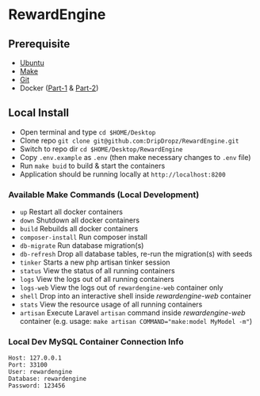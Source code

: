 # RewardEngine

## Prerequisite
- [Ubuntu](https://ubuntu.com/download/server)
- [Make](https://askubuntu.com/questions/161104/how-do-i-install-make)
- [Git](https://git-scm.com/book/en/v2/Getting-Started-Installing-Git)
- Docker ([Part-1](https://docs.docker.com/engine/install/ubuntu/) & [Part-2](https://docs.docker.com/engine/install/linux-postinstall/))

## Local Install
- Open terminal and type `cd $HOME/Desktop`
- Clone repo `git clone git@github.com:DripDropz/RewardEngine.git`
- Switch to repo dir `cd $HOME/Desktop/RewardEngine`
- Copy `.env.example` as `.env` (then make necessary changes to `.env` file)
- Run `make buid` to build & start the containers
- Application should be running locally at `http://localhost:8200`

### Available Make Commands (Local Development)
* `up` Restart all docker containers
* `down` Shutdown all docker containers
* `build` Rebuilds all docker containers
* `composer-install` Run composer install
* `db-migrate` Run database migration(s)
* `db-refresh` Drop all database tables, re-run the migration(s) with seeds
* `tinker` Starts a new php artisan tinker session
* `status` View the status of all running containers
* `logs` View the logs out of all running containers
* `logs-web` View the logs out of `rewardengine-web` container only
* `shell` Drop into an interactive shell inside _rewardengine-web_ container
* `stats` View the resource usage of all running containers
* `artisan` Execute Laravel `artisan` command inside _rewardengine-web_ container (e.g. usage: `make artisan COMMAND="make:model MyModel -m"`)

### Local Dev MySQL Container Connection Info
```
Host: 127.0.0.1
Port: 33100
User: rewardengine
Database: rewardengine
Password: 123456
```

